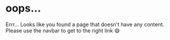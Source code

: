 # oops...

Errr...
Looks like you found a page that doesn't have any content.  
Please use the navbar to get to the right link :smile:

